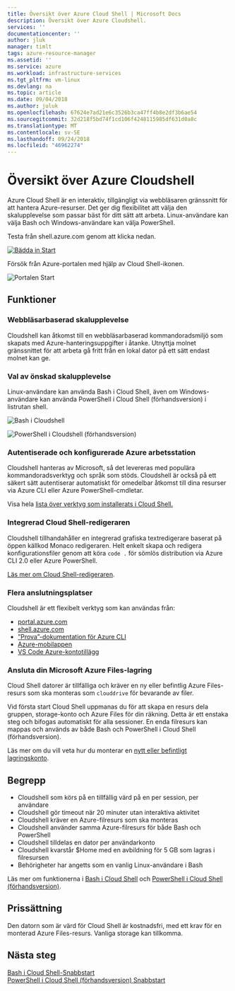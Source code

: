 ```yaml
---
title: Översikt över Azure Cloud Shell | Microsoft Docs
description: Översikt över Azure Cloudshell.
services: ''
documentationcenter: ''
author: jluk
manager: timlt
tags: azure-resource-manager
ms.assetid: ''
ms.service: azure
ms.workload: infrastructure-services
ms.tgt_pltfrm: vm-linux
ms.devlang: na
ms.topic: article
ms.date: 09/04/2018
ms.author: juluk
ms.openlocfilehash: 67624e7ad21e6c3526b3ca47ff4b8e2df3b6ae54
ms.sourcegitcommit: 32d218f5bd74f1cd106f4248115985df631d0a8c
ms.translationtype: MT
ms.contentlocale: sv-SE
ms.lasthandoff: 09/24/2018
ms.locfileid: "46962274"
---
```

# <a name="overview-of-azure-cloud-shell"></a>Översikt över Azure Cloudshell
Azure Cloud Shell är en interaktiv, tillgängligt via webbläsaren gränssnitt för att hantera Azure-resurser.
Det ger dig flexibilitet att välja den skalupplevelse som passar bäst för ditt sätt att arbeta.
Linux-användare kan välja Bash och Windows-användare kan välja PowerShell.

Testa från shell.azure.com genom att klicka nedan.

[![Bädda in Start](https://shell.azure.com/images/launchcloudshell.png "starta Azure Cloud Shell")](https://shell.azure.com)

Försök från Azure-portalen med hjälp av Cloud Shell-ikonen.

![Portalen Start](media/overview/portal-launch-icon.png)

## <a name="features"></a>Funktioner

### <a name="browser-based-shell-experience"></a>Webbläsarbaserad skalupplevelse
Cloudshell kan åtkomst till en webbläsarbaserad kommandoradsmiljö som skapats med Azure-hanteringsuppgifter i åtanke.
Utnyttja molnet gränssnittet för att arbeta gå fritt från en lokal dator på ett sätt endast molnet kan ge.

### <a name="choice-of-preferred-shell-experience"></a>Val av önskad skalupplevelse
Linux-användare kan använda Bash i Cloud Shell, även om Windows-användare kan använda PowerShell i Cloud Shell (förhandsversion) i listrutan shell.

![Bash i Cloudshell](media/overview/overview-bash-pic.png)

![PowerShell i Cloudshell (förhandsversion)](media/overview/overview-ps-pic.png)

### <a name="authenticated-and-configured-azure-workstation"></a>Autentiserade och konfigurerade Azure arbetsstation
Cloudshell hanteras av Microsoft, så det levereras med populära kommandoradsverktyg och språk som stöds. Cloudshell är också på ett säkert sätt autentiserar automatiskt för omedelbar åtkomst till dina resurser via Azure CLI eller Azure PowerShell-cmdletar.

Visa hela [lista över verktyg som installerats i Cloud Shell.](features.md#tools)

### <a name="integrated-cloud-shell-editor"></a>Integrerad Cloud Shell-redigeraren
Cloudshell tillhandahåller en integrerad grafiska textredigerare baserat på öppen källkod Monaco redigeraren. Helt enkelt skapa och redigera konfigurationsfiler genom att köra `code .` för sömlös distribution via Azure CLI 2.0 eller Azure PowerShell.

[Läs mer om Cloud Shell-redigeraren](using-cloud-shell-editor.md).

### <a name="multiple-access-points"></a>Flera anslutningsplatser
Cloudshell är ett flexibelt verktyg som kan användas från:
* [portal.azure.com](https://portal.azure.com)
* [shell.azure.com](https://shell.azure.com)
* [”Prova”-dokumentation för Azure CLI](https://docs.microsoft.com/cli/azure?view=azure-cli-latest)
* [Azure-mobilappen](https://azure.microsoft.com/features/azure-portal/mobile-app/)
* [VS Code Azure-kontotillägg](https://marketplace.visualstudio.com/items?itemName=ms-vscode.azure-account)

### <a name="connect-your-microsoft-azure-files-storage"></a>Ansluta din Microsoft Azure Files-lagring
Cloud Shell datorer är tillfälliga och kräver en ny eller befintlig Azure Files-resurs som ska monteras som `clouddrive` för bevarande av filer.

Vid första start Cloud Shell uppmanas du för att skapa en resurs dela gruppen, storage-konto och Azure Files för din räkning. Detta är ett enstaka steg och bifogas automatiskt för alla sessioner. En enda filresurs kan mappas och används av både Bash och PowerShell i Cloud Shell (förhandsversion).

Läs mer om du vill veta hur du monterar en [nytt eller befintligt lagringskonto](persisting-shell-storage.md).

## <a name="concepts"></a>Begrepp
* Cloudshell som körs på en tillfällig värd på en per session, per användare
* Cloudshell gör timeout när 20 minuter utan interaktiva aktivitet
* Cloudshell kräver en Azure-filresurs som ska monteras
* Cloudshell använder samma Azure-filresurs för både Bash och PowerShell
* Cloudshell tilldelas en dator per användarkonto
* Cloudshell kvarstår $Home med en avbildning för 5 GB som lagras i filresursen
* Behörigheter har angetts som en vanlig Linux-användare i Bash

Läs mer om funktionerna i [Bash i Cloud Shell](features.md) och [PowerShell i Cloud Shell (förhandsversion)](features-powershell.md).

## <a name="pricing"></a>Prissättning
Den datorn som är värd för Cloud Shell är kostnadsfri, med ett krav för en monterad Azure Files-resurs. Vanliga storage kan tillkomma.

## <a name="next-steps"></a>Nästa steg
[Bash i Cloud Shell-Snabbstart](quickstart.md) <br>
[PowerShell i Cloud Shell (förhandsversion) Snabbstart](quickstart-powershell.md)
